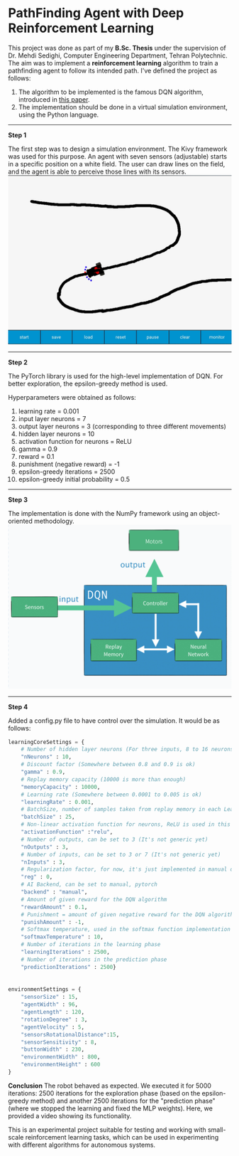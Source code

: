 # PathFinding Agent with Deep Reinforcement Learning
This project was done as part of my **B.Sc. Thesis** under the supervision of Dr. Mehdi Sedighi, Computer Engineering Department, Tehran Polytechnic.
The aim was to implement a **reinforcement learning** algorithm to train a pathfinding agent to follow its intended path.
I've defined the project as follows:

1.  The algorithm to be implemented is the famous DQN algorithm, introduced in [this paper](https://www.cs.toronto.edu/~vmnih/docs/dqn.pdf).
2.  The implementation should be done in a virtual simulation environment, using the Python language.
---
**Step 1**

The first step was to design a simulation environment. The Kivy framework was used for this purpose. An agent with seven sensors (adjustable) starts in a specific position on a white field. The user can draw lines on the field, and the agent is able to perceive those lines with its sensors.
![Simulation Environment](img/featured.jpg "Simulation Environment")



---
**Step 2**

The PyTorch library is used for the high-level implementation of DQN. For better exploration, the epsilon-greedy method is used.

Hyperparameters were obtained as follows:

1. learning rate = 0.001
2. input layer neurons = 7
3. output layer neurons = 3 (corresponding to three different movements)
4. hidden layer neurons = 10
5. activation function for neurons = ReLU
6. gamma = 0.9
7. reward = 0.1
8. punishment (negative reward) = -1
9. epsilon-greedy iterations = 2500
10. epsilon-greedy initial probability = 0.5

---
**Step 3**

The implementation is done with the NumPy framework using an object-oriented methodology.
![Block Diagram](img/img0.jpg "Block Diagram")


---

**Step 4**

Added a config.py file to have control over the simulation. It would be as follows:

```python
learningCoreSettings = {
    # Number of hidden layer neurons (For three inputs, 8 to 16 neurons work like a charm)
    "nNeurons" : 10,
    # Discount factor (Somewhere between 0.8 and 0.9 is ok)
    "gamma" : 0.9,
    # Replay memory capacity (10000 is more than enough)
    "memoryCapacity" : 10000,
    # Learning rate (Somewhere between 0.0001 to 0.005 is ok) 
    "learningRate" : 0.001,
    # BatchSize, number of samples taken from replay memory in each Learning Iteration
    "batchSize" : 25,
    # Non-linear activation function for neurons, ReLU is used in this project, but you may implement others 
    "activationFunction" :"relu",
    # Number of outputs, can be set to 3 (It's not generic yet)
    "nOutputs" : 3,
    # Number of inputs, can be set to 3 or 7 (It's not generic yet)
    "nInputs" : 3,
    # Regularization factor, for now, it's just implemented in manual design
    "reg" : 0,  
    # AI Backend, can be set to manual, pytorch
    "backend" : "manual",
    # Amount of given reward for the DQN algorithm
    "rewardAmount" : 0.1,
    # Punishment = amount of given negative reward for the DQN algorithm
    "punishAmount" : -1,
    # Softmax temperature, used in the softmax function implementation
    "softmaxTemperature" : 10,
    # Number of iterations in the learning phase
    "learningIterations" : 2500,
    # Number of iterations in the prediction phase
    "predictionIterations" : 2500}


environmentSettings = {    
    "sensorSize" : 15,
    "agentWidth" : 96,
    "agentLength" : 120,
    "rotationDegree" : 3,
    "agentVelocity" : 5,
    "sensorsRotationalDistance":15,
    "sensorSensitivity" : 8,
    "buttonWidth" : 230,
    "environmentWidth" : 800,
    "environmentHeight" : 600
}
```

**Conclusion**
The robot behaved as expected. We executed it for 5000 iterations: 2500 iterations for the exploration phase (based on the epsilon-greedy method) and another 2500 iterations for the "prediction phase" (where we stopped the learning and fixed the MLP weights). Here, we provided a video showing its functionality.

This is an experimental project suitable for testing and working with small-scale reinforcement learning tasks, which can be used in experimenting with different algorithms for autonomous systems.

